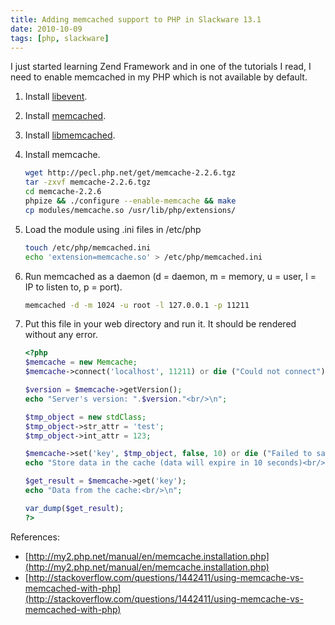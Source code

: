 ```yaml
---
title: Adding memcached support to PHP in Slackware 13.1
date: 2010-10-09
tags: [php, slackware]
---
```


I just started learning Zend Framework and in one of the tutorials I read, I
need to enable memcached in my PHP which is not available by default.

<!--more-->

1. Install [libevent](http://slackbuilds.org/repository/13.1/libraries/libevent/).

1. Install [memcached](http://slackbuilds.org/repository/13.1/network/memcached/).

1. Install [libmemcached](http://slackbuilds.org/repository/13.1/libraries/libmemcached/).

1. Install memcache.

    ```bash
    wget http://pecl.php.net/get/memcache-2.2.6.tgz
    tar -zxvf memcache-2.2.6.tgz
    cd memcache-2.2.6
    phpize && ./configure --enable-memcache && make
    cp modules/memcache.so /usr/lib/php/extensions/
    ```

1. Load the module using .ini files in /etc/php

    ```bash
    touch /etc/php/memcached.ini
    echo 'extension=memcache.so' > /etc/php/memcached.ini
    ```

1. Run memcached as a daemon (d = daemon, m = memory, u = user, l = IP to listen to, p = port).

    ```bash
    memcached -d -m 1024 -u root -l 127.0.0.1 -p 11211
    ```

1. Put this file in your web directory and run it. It should be rendered without any error.

    ```php
    <?php
    $memcache = new Memcache;
    $memcache->connect('localhost', 11211) or die ("Could not connect");

    $version = $memcache->getVersion();
    echo "Server's version: ".$version."<br/>\n";

    $tmp_object = new stdClass;
    $tmp_object->str_attr = 'test';
    $tmp_object->int_attr = 123;

    $memcache->set('key', $tmp_object, false, 10) or die ("Failed to save data at the server");
    echo "Store data in the cache (data will expire in 10 seconds)<br/>\n";

    $get_result = $memcache->get('key');
    echo "Data from the cache:<br/>\n";

    var_dump($get_result);
    ?>
    ```

References:

* [http://my2.php.net/manual/en/memcache.installation.php](http://my2.php.net/manual/en/memcache.installation.php)
* [http://stackoverflow.com/questions/1442411/using-memcache-vs-memcached-with-php](http://stackoverflow.com/questions/1442411/using-memcache-vs-memcached-with-php)
